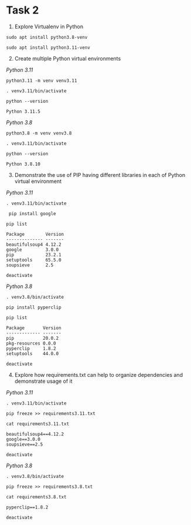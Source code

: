 # Task 2
1. Explore Virtualenv in Python
```
sudo apt install python3.8-venv
```
```
sudo apt install python3.11-venv
```
2. Create multiple Python virtual environments

*Python 3.11*
```
python3.11 -m venv venv3.11
```
```
. venv3.11/bin/activate
```
`python --version`
```
Python 3.11.5
```

*Python 3.8*
```
python3.8 -m venv venv3.8
```
```
. venv3.11/bin/activate
```
`python --version`
```
Python 3.8.10
```
3. Demonstrate the use of PIP having different libraries in each of Python virtual environment

*Python 3.11*
```
. venv3.11/bin/activate
```
```
 pip install google
```
`pip list`
```
Package        Version
-------------- -------
beautifulsoup4 4.12.2
google         3.0.0
pip            23.2.1
setuptools     65.5.0
soupsieve      2.5
```
```
deactivate
```
*Python 3.8*
```
. venv3.8/bin/activate
```
```
pip install pyperclip
```
`pip list`
```
Package       Version
------------- -------
pip           20.0.2
pkg-resources 0.0.0
pyperclip     1.8.2
setuptools    44.0.0
```
```
deactivate
```
4. Explore how requirements.txt can help to organize dependencies and demonstrate usage of it

*Python 3.11*
```
. venv3.11/bin/activate
```
```
pip freeze >> requirements3.11.txt
```
`cat requirements3.11.txt`
```
beautifulsoup4==4.12.2
google==3.0.0
soupsieve==2.5
```
```
deactivate
```

*Python 3.8*
```
. venv3.8/bin/activate
```
```
pip freeze >> requirements3.8.txt
```
`cat requirements3.8.txt`
```
pyperclip==1.8.2
```
```
deactivate
```
